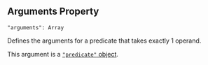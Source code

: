 ## Arguments Property
`"arguments": Array`

Defines the arguments for a predicate that takes exactly 1 operand.

This argument is a [`"predicate"` object](.).
